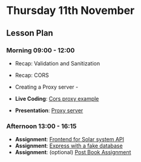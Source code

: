 # Thursday 11th November

## Lesson Plan

### Morning 09:00 - 12:00

+ Recap: Validation and Sanitization
+ Recap: CORS
+ Creating a Proxy server - 

+ **Live Coding**: [Cors proxy example](https://github.com/GillesDCI/cors-proxy-example)
+ **Presentation**: [Proxy server](https://docs.google.com/presentation/d/13dMsRHrG94J1vpPHMpaHWUxR5bnQAmfd8-8CkDwRlfQ/edit?usp=sharing)

### Afternoon 13:00 - 16:15

+ **Assignment**: [Frontend for Solar system API](https://github.com/FrancoSpeziali/react-solar-system)
+ **Assignment**: [Express with a fake database](https://github.com/FrancoSpeziali/express-with-fake-database)
+ **Assignment**: (optional) [Post Book Assignment](https://github.com/GillesDCI/post-book-assignment)
